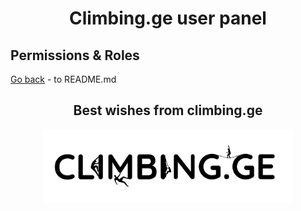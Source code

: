 <h1 align="center">Climbing.ge user panel</h1>

## Permissions & Roles




[Go back](../README.md) - to README.md

<h2 align="center">Best wishes from climbing.ge</h2>
<p align="center"><img src="/public/images/site_img/site_logo/header logo(bacground).png" width="400"></p>